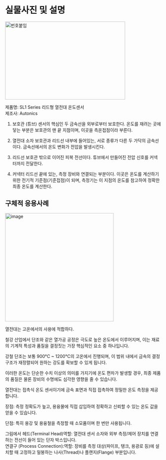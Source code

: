 # 실물사진 및 설명
<img width="387" height="252" alt="번호붙임" src="https://github.com/user-attachments/assets/729e089c-13b1-4489-ac6b-066b7ad0af7b" />  

제품명: SL1 Series 리드형 열전대 온도센서  
제조사: Autonics

1. 보호관 (튜브)
센서의 핵심인 두 금속선을 외부로부터 보호한다. 
온도를 재려는 곳에 닿는 부분은 보호관의 맨 끝 지점이며, 이곳을 측온접점이라 부른다.

2. 열전대 소자
보호관과 리드선 내부에 들어있는, 서로 종류가 다른 두 가닥의 금속선이다. 
금속선에서의 온도 변화가 전압을 발생시킨다. 

3. 리드선
보호관 밖으로 이어진 피복 전선이다. 
튜브에서 만들어진 전압 신호를 커넥터까지 전달한다.

4. 커넥터
리드선 끝에 있는, 측정 장비와 연결되는 부분이다. 
이곳은 온도를 계산하기 위한 전기적 기준점(기준접점)이 되며, 측정기는 이 지점의 온도를 참고하여 정확한 최종 온도를 계산한다.

## 구체적 응용사례 

<img width="350" height="350" alt="image" src="https://github.com/user-attachments/assets/e8cd968f-61e5-4dbd-a8a9-d48b7eb4d95b" />  

열전대는 고온에서의 사용에 적합하다.  

철강 산업에서 단조와 같은 열가공 공정은 극도로 높은 온도에서 이루어지며, 이는 재료의 기계적 특성과 품질을 결정짓는 가장 핵심적인 요소 중 하나입니다.  


강철 단조는 보통  900°C ~ 1200°C의 고온에서 진행되며, 이 범위 내에서 금속의 결정구조가 재정렬되어 원하는 강도를 확보할 수 있게 됩니다.  


이러한 온도는 단순한 수치 이상의 의미를 가지기에 온도 편차가 발생할 경우, 최종 제품의 품질은 물론 장비의 수명에도 심각한 영향을 줄 수 있습니다.  


열전대는 접촉식 온도 센서이기에 금속 표면과 직접 접촉하여 정밀한 온도 측정을 제공합니다.  


장점: 측정 정확도가 높고, 용융물에 직접 삽입하여 정확하고 신뢰할 수 있는 온도 값을 얻을 수 있습니다.  

단점: 특히 용강 및 용융철을 측정할 때 소모품이며 한 번만 사용됩니다.


그림에서 헤드(Terminal Head)역할: 열전대 센서 소자와 외부 측정/제어 장치를 연결하는 전선이 들어 있는 단자 박스입니다.  
연결구 (Process Connection):역할: 장비를 측정 대상(파이프, 탱크, 용광로 등)에 설치할 때 고정하고 밀봉하는 나사(Thread)나 플랜지(Flange) 부분입니다. 
